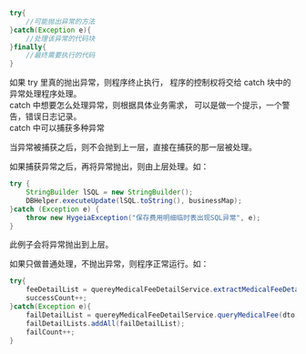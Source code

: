 ``` java
try{
	//可能抛出异常的方法
}catch(Exception e){
	//处理该异常的代码块
}finally{
	//最终需要执行的代码
}
```

如果 try 里真的抛出异常，则程序终止执行，
程序的控制权将交给 catch 块中的异常处理程序处理。  
catch 中想要怎么处理异常，则根据具体业务需求，
可以是做一个提示，一个警告，错误日志记录。  
catch 中可以捕获多种异常 



当异常被捕获之后，则不会抛到上一层，直接在捕获的那一层被处理。

如果捕获异常之后，再将异常抛出，则由上层处理。如：
``` java
try {
	StringBuilder lSQL = new StringBuilder();
	DBHelper.executeUpdate(lSQL.toString(), businessMap);
}catch (Exception e) {
	throw new HygeiaException("保存费用明细临时表出现SQL异常", e);
}
```
此例子会将异常抛出到上层。

如果只做普通处理，不抛出异常，则程序正常运行。如：
``` java
try{
	feeDetailList = quereyMedicalFeeDetailService.extractMedicalFeeDetail(dto);	
	successCount++;
}catch(Exception e){
	failDetailList = quereyMedicalFeeDetailService.queryMedicalFee(dto,"2");//提取失败的记录
	failDetailLists.addAll(failDetailList);
	failCount++;
}
```